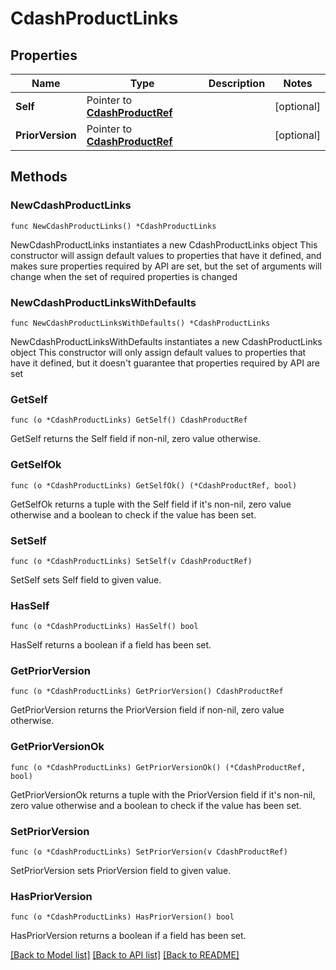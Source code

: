 # CdashProductLinks

## Properties

Name | Type | Description | Notes
------------ | ------------- | ------------- | -------------
**Self** | Pointer to [**CdashProductRef**](CdashProductRef.md) |  | [optional] 
**PriorVersion** | Pointer to [**CdashProductRef**](CdashProductRef.md) |  | [optional] 

## Methods

### NewCdashProductLinks

`func NewCdashProductLinks() *CdashProductLinks`

NewCdashProductLinks instantiates a new CdashProductLinks object
This constructor will assign default values to properties that have it defined,
and makes sure properties required by API are set, but the set of arguments
will change when the set of required properties is changed

### NewCdashProductLinksWithDefaults

`func NewCdashProductLinksWithDefaults() *CdashProductLinks`

NewCdashProductLinksWithDefaults instantiates a new CdashProductLinks object
This constructor will only assign default values to properties that have it defined,
but it doesn't guarantee that properties required by API are set

### GetSelf

`func (o *CdashProductLinks) GetSelf() CdashProductRef`

GetSelf returns the Self field if non-nil, zero value otherwise.

### GetSelfOk

`func (o *CdashProductLinks) GetSelfOk() (*CdashProductRef, bool)`

GetSelfOk returns a tuple with the Self field if it's non-nil, zero value otherwise
and a boolean to check if the value has been set.

### SetSelf

`func (o *CdashProductLinks) SetSelf(v CdashProductRef)`

SetSelf sets Self field to given value.

### HasSelf

`func (o *CdashProductLinks) HasSelf() bool`

HasSelf returns a boolean if a field has been set.

### GetPriorVersion

`func (o *CdashProductLinks) GetPriorVersion() CdashProductRef`

GetPriorVersion returns the PriorVersion field if non-nil, zero value otherwise.

### GetPriorVersionOk

`func (o *CdashProductLinks) GetPriorVersionOk() (*CdashProductRef, bool)`

GetPriorVersionOk returns a tuple with the PriorVersion field if it's non-nil, zero value otherwise
and a boolean to check if the value has been set.

### SetPriorVersion

`func (o *CdashProductLinks) SetPriorVersion(v CdashProductRef)`

SetPriorVersion sets PriorVersion field to given value.

### HasPriorVersion

`func (o *CdashProductLinks) HasPriorVersion() bool`

HasPriorVersion returns a boolean if a field has been set.


[[Back to Model list]](../README.md#documentation-for-models) [[Back to API list]](../README.md#documentation-for-api-endpoints) [[Back to README]](../README.md)


